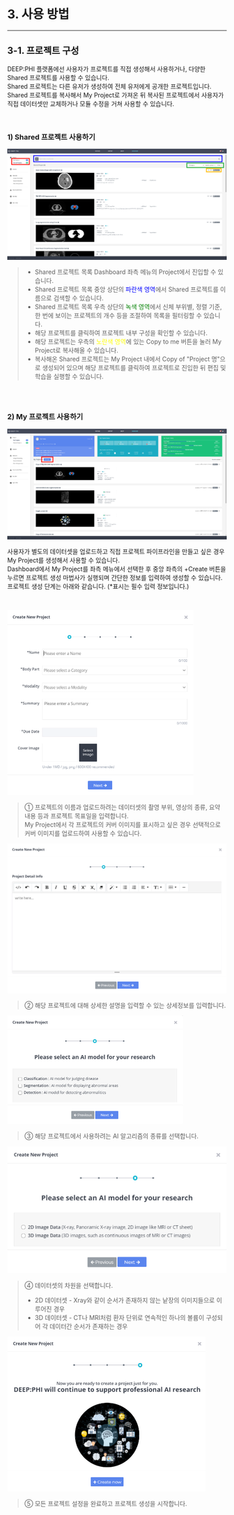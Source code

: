 # 3. 사용 방법

***

## 3-1. 프로젝트 구성

DEEP:PHI 플랫폼에선 사용자가 프로젝트를 직접 생성해서 사용하거나, 다양한 Shared 프로젝트를 사용할 수 있습니다.  
Shared 프로젝트는 다른 유저가 생성하여 전체 유저에게 공개한 프로젝트입니다.  
Shared 프로젝트를 복사해서 My Project로 가져온 뒤 복사된 프로젝트에서 사용자가 직접 데이터셋만 교체하거나 모듈 수정을 거쳐 사용할 수 있습니다.

<br/>

### 1) Shared 프로젝트 사용하기

![](img/3-1/manual_3-1_1.png)

> * Shared 프로젝트 목록 Dashboard 좌측 메뉴의 Project에서 진입할 수 있습니다.  
> * Shared 프로젝트 목록 중앙 상단의 <span style="color:blue">파란색 영역</span>에서 Shared 프로젝트를 이름으로 검색할 수 있습니다.  
> * Shared 프로젝트 목록 우측 상단의 <span style="color:green">녹색 영역</span>에서 신체 부위별, 정렬 기준, 한 번에 보이는 프로젝트의 개수 등을 조절하여 목록을 필터링할 수 있습니다.  
> * 해당 프로젝트를 클릭하여 프로젝트 내부 구성을 확인할 수 있습니다.  
> * 해당 프로젝트는 우측의 <span style="color:yellow">노란색 영역</span>에 있는 Copy to me 버튼을 눌러 My Project로 복사해올 수 있습니다.  
> * 복사해온 Shared 프로젝트는 My Project 내에서 Copy of "Project 명"으로 생성되어 있으며 해당 프로젝트를 클릭하여 프로젝트로 진입한 뒤 편집 및 학습을 실행할 수 있습니다.

<br/><br/>

### 2) My 프로젝트 사용하기

![](img/3-1/manual_3-1_2.png)

사용자가 별도의 데이터셋을 업로드하고 직접 프로젝트 파이프라인을 만들고 싶은 경우 My Project를 생성해서 사용할 수 있습니다.  
Dashboard에서 My Project를 좌측 메뉴에서 선택한 후 중앙 좌측의 +Create 버튼을 누르면 프로젝트 생성 마법사가 실행되며 간단한 정보를 입력하여 생성할 수 있습니다.  
프로젝트 생성 단계는 아래와 같습니다. (*표시는 필수 입력 정보입니다.)

<br/>

![](img/3-1/manual_3-1_2_1.png)

> ① 프로젝트의 이름과 업로드하려는 데이터셋의 촬영 부위, 영상의 종류, 요약 내용 등과 프로젝트 목표일을 입력합니다.  
> My Project에서 각 프로젝트의 커버 이미지를 표시하고 싶은 경우 선택적으로 커버 이미지를 업로드하여 사용할 수 있습니다.

![](img/3-1/manual_3-1_2_2.png)

> ② 해당 프로젝트에 대해 상세한 설명을 입력할 수 있는 상세정보를 입력합니다.

![](img/3-1/manual_3-1_2_3.png)

> ③ 해당 프로젝트에서 사용하려는 AI 알고리즘의 종류를 선택합니다.

![](img/3-1/manual_3-1_2_4.png)

> ④ 데이터셋의 차원을 선택합니다.  
> * 2D 데이터셋 - Xray와 같이 순서가 존재하지 않는 낱장의 이미지들으로 이루어진 경우  
> * 3D 데이터셋 - CT나 MRI처럼 환자 단위로 연속적인 하나의 볼륨이 구성되어 각 데이터간 순서가 존재하는 경우

![](img/3-1/manual_3-1_2_5.png)

> ⑤ 모든 프로젝트 설정을 완료하고 프로젝트 생성을 시작합니다.